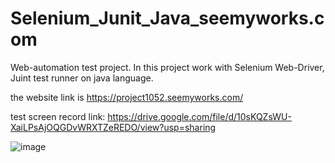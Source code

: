 # Selenium_Junit_Java_seemyworks.com
Web-automation test project. In this project work with Selenium Web-Driver, Juint test runner on java language.

the website link is 
https://project1052.seemyworks.com/

test screen record link:
https://drive.google.com/file/d/10sKQZsWU-XaiLPsAjOQGDvWRXTZeREDO/view?usp=sharing

![image](https://github.com/FardinArpon/seemyworks.com-Test-Automation-selenium/assets/87892957/efb2eb5d-e6d2-467e-9b8f-a6bb23a78821)
